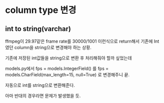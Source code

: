 # column type 변경

## int to string(varchar)
ffmpeg이 29.97같은 frame rate를 30000/1001 이런식으로 return해서
기존에 Int였던 column을 string으로 변경해야 하는 상황.

기존에 저장된 int값들을 string으로 변환 후 처리해줘야 할까 싶었는데

models.py에서 
fps = models.IntegerField() 를
fps = models.CharField(max_length=15, null=True) 로 변경해주니 끝.

자동으로 int를 string으로 변환해준다. 

아마 반대의 경우라면 문제가 발생했을 듯.